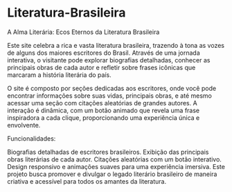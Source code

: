 # Literatura-Brasileira
A Alma Literária: Ecos Eternos da Literatura Brasileira

Este site celebra a rica e vasta literatura brasileira, trazendo à tona as vozes de alguns dos maiores escritores do Brasil. Através de uma jornada interativa, o visitante pode explorar biografias detalhadas, conhecer as principais obras de cada autor e refletir sobre frases icônicas que marcaram a história literária do país.

O site é composto por seções dedicadas aos escritores, onde você pode encontrar informações sobre suas vidas, principais obras, e até mesmo acessar uma seção com citações aleatórias de grandes autores. A interação é dinâmica, com um botão animado que revela uma frase inspiradora a cada clique, proporcionando uma experiência única e envolvente.

Funcionalidades:

Biografias detalhadas de escritores brasileiros.
Exibição das principais obras literárias de cada autor.
Citações aleatórias com um botão interativo.
Design responsivo e animações suaves para uma experiência imersiva.
Este projeto busca promover e divulgar o legado literário brasileiro de maneira criativa e acessível para todos os amantes da literatura.

